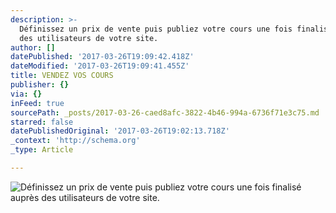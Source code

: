 ```yaml
---
description: >-
  Définissez un prix de vente puis publiez votre cours une fois finalisé auprès
  des utilisateurs de votre site.
author: []
datePublished: '2017-03-26T19:09:42.418Z'
dateModified: '2017-03-26T19:09:41.455Z'
title: VENDEZ VOS COURS
publisher: {}
via: {}
inFeed: true
sourcePath: _posts/2017-03-26-caed8afc-3822-4b46-994a-6736f71e3c75.md
starred: false
datePublishedOriginal: '2017-03-26T19:02:13.718Z'
_context: 'http://schema.org'
_type: Article

---
```

![Définissez un prix de vente puis publiez votre cours une fois finalisé auprès des utilisateurs de votre site.](https://the-grid-user-content.s3-us-west-2.amazonaws.com/4f4c8723-4cac-45df-be70-9ca0a40fb91b.png)